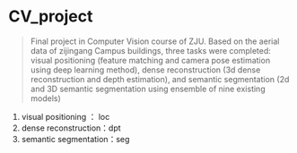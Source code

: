 # CV_project
> Final project in Computer Vision course of ZJU.
> Based on the aerial data of zijingang Campus buildings, three tasks were completed: visual positioning (feature matching and camera pose estimation using deep learning method), dense reconstruction (3d dense reconstruction and depth estimation), and semantic segmentation (2d and 3D semantic segmentation using ensemble of nine existing models)
1. visual positioning ： loc
2. dense reconstruction：dpt
3. semantic segmentation：seg
